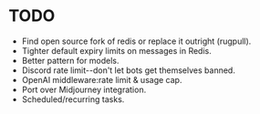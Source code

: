 # TODO

- Find open source fork of redis or replace it outright (rugpull).
- Tighter default expiry limits on messages in Redis.
- Better pattern for models.
- Discord rate limit--don't let bots get themselves banned.
- OpenAI middleware:rate limit & usage cap.
- Port over Midjourney integration.
- Scheduled/recurring tasks.

